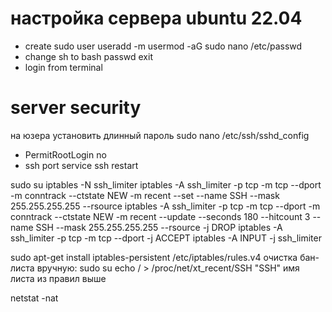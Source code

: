 # настройка сервера ubuntu 22.04 
- create sudo user
useradd -m <user>
usermod -aG sudo <user>
nano /etc/passwd
- change sh to bash
passwd <user>
exit
- login from terminal

# server security 
на юзера установить длинный пароль 
sudo nano /etc/ssh/sshd_config
- PermitRootLogin no
- ssh port <port>
service ssh restart

sudo su
iptables -N ssh_limiter
iptables -A ssh_limiter -p tcp -m tcp --dport <port> -m conntrack --ctstate NEW -m recent --set --name SSH --mask 255.255.255.255 --rsource
iptables -A ssh_limiter -p tcp -m tcp --dport <port>  -m conntrack --ctstate NEW -m recent --update --seconds 180 --hitcount 3 --name SSH --mask 255.255.255.255 --rsource -j DROP
iptables -A ssh_limiter -p tcp -m tcp --dport <port>  -j ACCEPT
iptables -A INPUT -j ssh_limiter

sudo apt-get install iptables-persistent
/etc/iptables/rules.v4
очистка бан-листа вручную:
sudo su
echo / > /proc/net/xt_recent/SSH
"SSH" имя листа из правил выше

netstat -nat

